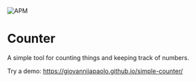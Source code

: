 <img alt="APM" src="https://img.shields.io/apm/l/vim-mode">

# Counter

A simple tool for counting things and keeping track of numbers.

Try a demo: https://giovanniiapaolo.github.io/simple-counter/

<!-- Note -->
